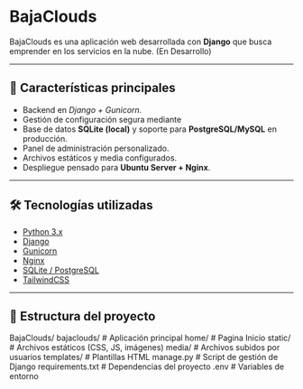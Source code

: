 #  BajaClouds

BajaClouds es una aplicación web desarrollada con **Django** que busca emprender en los servicios en la nube.  (En Desarrollo)

---

## 🚀 Características principales
- Backend en *Django + Gunicorn*.
- Gestión de configuración segura mediante 
- Base de datos **SQLite (local)** y soporte para **PostgreSQL/MySQL** en producción.
- Panel de administración personalizado.
- Archivos estáticos y media configurados.
- Despliegue pensado para **Ubuntu Server + Nginx**.

---

## 🛠️ Tecnologías utilizadas
- [Python 3.x](https://www.python.org/)
- [Django](https://www.djangoproject.com/)
- [Gunicorn](https://gunicorn.org/)
- [Nginx](https://nginx.org/)
- [SQLite / PostgreSQL](https://www.postgresql.org/)
- [TailwindCSS](https://tailwindcss.com/) 

---

## 📂 Estructura del proyecto
BajaClouds/
  bajaclouds/ # Aplicación principal
  home/ # Pagina Inicio
  static/ # Archivos estáticos (CSS, JS, imágenes)
  media/ # Archivos subidos por usuarios
  templates/ # Plantillas HTML
  manage.py # Script de gestión de Django
  requirements.txt # Dependencias del proyecto
  .env # Variables de entorno 
